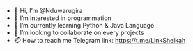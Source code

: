 - 👋 Hi, I’m @Nduwarugira
- 👀 I’m interested in programmation
- 🌱 I’m currently learning Python & Java Language
- 💞️ I’m looking to collaborate on every projects
- 📫 How to reach me Telegram link: https://t.me/LinkSheikah

<!---
Nduwarugira/Nduwarugira is a ✨ special ✨ repository because its `README.md` (this file) appears on your GitHub profile.
You can click the Preview link to take a look at your changes.
--->
